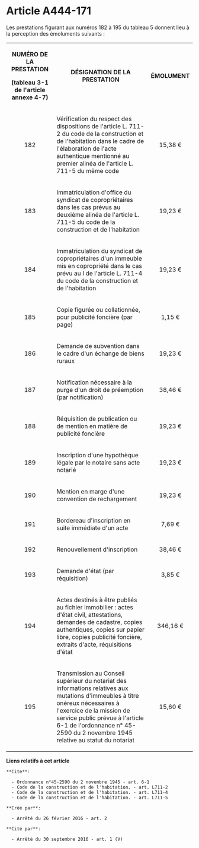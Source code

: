 # Article A444-171

Les prestations figurant aux numéros 182 à 195 du tableau 5 donnent lieu à la perception des émoluments suivants : 

<table>
  <tbody>
    <tr>
      <th>

NUMÉRO DE LA PRESTATION 

(tableau 3-1 de l'article annexe 4-7) 

</th>
      <th>

DÉSIGNATION DE LA PRESTATION 

</th>
      <th>

ÉMOLUMENT 

</th>
    </tr>
    <tr>
      <td align="center" valign="middle">

182 

</td>
      <td valign="middle">

Vérification du respect des dispositions de l'article L. 711-2 du code de la construction et de l'habitation dans le cadre de
l'élaboration de l'acte authentique mentionné au premier alinéa de l'article L. 711-5 du même code 

</td>
      <td valign="middle" align="center">

15,38 € 

</td>
    </tr>
    <tr>
      <td valign="middle" align="center">

183 

</td>
      <td valign="middle">

Immatriculation d'office du syndicat de copropriétaires dans les cas prévus au deuxième alinéa de l'article L. 711-5 du code
de la construction et de l'habitation 

</td>
      <td align="center" valign="middle">

19,23 € 

</td>
    </tr>
    <tr>
      <td valign="middle" align="center">

184 

</td>
      <td valign="middle">

Immatriculation du syndicat de copropriétaires d'un immeuble mis en copropriété dans le cas prévu au I de l'article L. 711-4
du code de la construction et de l'habitation 

</td>
      <td valign="middle" align="center">

19,23 € 

</td>
    </tr>
    <tr>
      <td align="center" valign="middle">

185 

</td>
      <td valign="middle">

Copie figurée ou collationnée, pour publicité foncière (par page) 

</td>
      <td align="center" valign="middle">

1,15 € 

</td>
    </tr>
    <tr>
      <td valign="middle" align="center">

186 

</td>
      <td valign="middle">

Demande de subvention dans le cadre d'un échange de biens ruraux 

</td>
      <td align="center" valign="middle">

19,23 € 

</td>
    </tr>
    <tr>
      <td align="center" valign="middle">

187 

</td>
      <td valign="middle">

Notification nécessaire à la purge d'un droit de préemption (par notification) 

</td>
      <td align="center" valign="middle">

38,46 € 

</td>
    </tr>
    <tr>
      <td valign="middle" align="center">

188 

</td>
      <td valign="middle">

Réquisition de publication ou de mention en matière de publicité foncière 

</td>
      <td align="center" valign="middle">

19,23 € 

</td>
    </tr>
    <tr>
      <td valign="middle" align="center">

189 

</td>
      <td valign="middle">

Inscription d'une hypothèque légale par le notaire sans acte notarié 

</td>
      <td align="center" valign="middle">

19,23 € 

</td>
    </tr>
    <tr>
      <td align="center" valign="middle">

190 

</td>
      <td valign="middle">

Mention en marge d'une convention de rechargement 

</td>
      <td align="center" valign="middle">

19,23 € 

</td>
    </tr>
    <tr>
      <td valign="middle" align="center">

191 

</td>
      <td valign="middle">

Bordereau d'inscription en suite immédiate d'un acte 

</td>
      <td valign="middle" align="center">

7,69 € 

</td>
    </tr>
    <tr>
      <td valign="middle" align="center">

192 

</td>
      <td valign="middle">

Renouvellement d'inscription 

</td>
      <td valign="middle" align="center">

38,46 € 

</td>
    </tr>
    <tr>
      <td valign="middle" align="center">

193 

</td>
      <td valign="middle">

Demande d'état (par réquisition) 

</td>
      <td align="center" valign="middle">

3,85 € 

</td>
    </tr>
    <tr>
      <td align="center" valign="middle">

194 

</td>
      <td valign="middle">

Actes destinés à être publiés au fichier immobilier : actes d'état civil, attestations, demandes de cadastre, copies
authentiques, copies sur papier libre, copies publicité foncière, extraits d'acte, réquisitions d'état 

</td>
      <td valign="middle" align="center">

346,16 € 

</td>
    </tr>
    <tr>
      <td valign="middle" align="center">

195 

</td>
      <td valign="middle">

Transmission au Conseil supérieur du notariat des informations relatives aux mutations d'immeubles à titre onéreux
nécessaires à l'exercice de la mission de service public prévue à l'article 6-1 de l'ordonnance n° 45-2590 du 2 novembre 1945
relative au statut du notariat 

</td>
      <td valign="middle" align="center">

15,60 € 

</td>
    </tr>
  </tbody>
</table>

**Liens relatifs à cet article**

	**Cite**:

	  - Ordonnance n°45-2590 du 2 novembre 1945 - art. 6-1
	  - Code de la construction et de l'habitation. - art. L711-2
	  - Code de la construction et de l'habitation. - art. L711-4
	  - Code de la construction et de l'habitation. - art. L711-5

	**Créé par**:

	  - Arrêté du 26 février 2016 - art. 2

	**Cité par**:

	  - Arrêté du 30 septembre 2016 - art. 1 (V)
